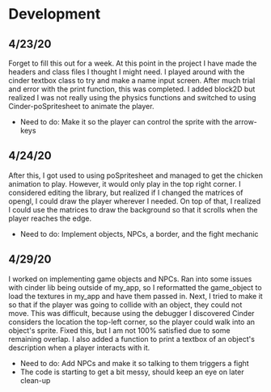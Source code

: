 # Development

4/23/20
---
Forget to fill this out for  a week. At this point in the project I have made 
the headers and class files I thought I might need. I played around with the 
cinder textbox class to try and make a name input screen. After much trial and error
with the print function, this was completed. I added block2D but realized I was not really
using the physics functions and switched to using Cinder-poSpritesheet to animate
the player. 
- Need to do: Make it so the player can control the sprite with the arrow-keys

4/24/20
---
After this, I got used to using poSpritesheet and managed to get the 
chicken animation to play. However, it would only play in the top right corner. I considered
editing the library, but realized if I changed the matrices of opengl, I could
draw the player wherever I needed. On top of that, I realized
I could use the matrices to draw the background so that it scrolls
when the player reaches the edge.
- Need to do: Implement objects, NPCs, a border, and the fight mechanic

4/29/20
---
I worked on implementing game objects and NPCs. Ran into some issues with cinder lib
being outside of my_app, so I reformatted the game_object to load
the textures in my_app and have them passed in. Next, I tried to make it
so that if the player was going to collide with an object, they could not move.
This was difficult, because using the debugger I discovered Cinder considers the location the top-left corner, so
the player could walk into an object's sprite. Fixed this, but I am not 100% satisfied due to some
remaining overlap. I also added a function to print a textbox
of an object's description when a player interacts with it.
- Need to do: Add NPCs and make it so talking to them triggers a fight
- The code is starting to get a bit messy, should keep an eye on later clean-up

